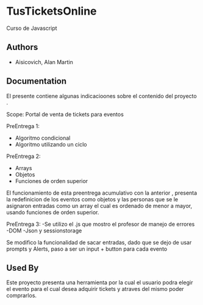 # TusTicketsOnline

Curso de Javascript

## Authors

- Aisicovich, Alan Martin


## Documentation

El presente contiene algunas indicacioones sobre el contenido del proyecto .

Scope: Portal de venta de tickets para eventos

PreEntrega 1:
- Algoritmo condicional
- Algoritmo utilizando un ciclo

PreEntrega 2:
- Arrays
- Objetos
- Funciones de orden superior

El funcionamiento de esta preentrega acumulativo con la anterior , presenta la redefinicion de los eventos como objetos y las personas que se le asignaron entradas como un array el cual es ordenado de menor a mayor, usando funciones de orden superior.

PreEntrega 3:
-Se utilizo el .js que mostro el profesor de manejo de errores
-DOM
-Json y sessionstorage

Se modifico la funcionalidad de sacar entradas, dado que se dejo de usar prompts y Alerts, paso a ser un input + button para cada evento

## Used By

Este proyecto presenta una herramienta por la cual el usuario podra elegir el evento para el cual desea adquirir tickets y atraves del mismo poder comprarlos.
